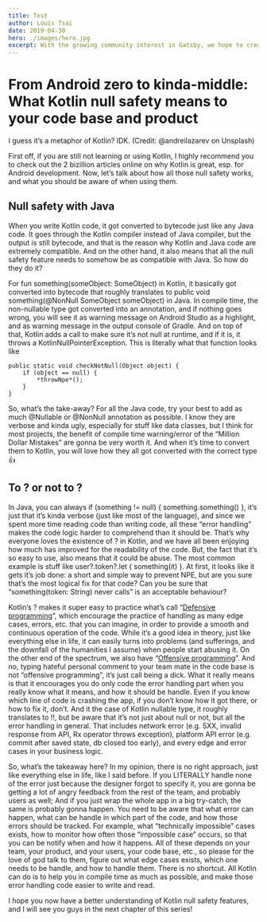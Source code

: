 ```yaml
---
title: Test
author: Louis Tsai
date: 2019-04-30
hero: ./images/hero.jpg
excerpt: With the growing community interest in Gatsby, we hope to create more resources that make it easier for anyone to grasp the power of this incredible tool.
---
```

# From Android zero to kinda-middle: What Kotlin null safety means to your code base and product

I guess it’s a metaphor of Kotlin? IDK. (Credit: @andreilazarev on Unsplash)

First off, if you are still not learning or using Kotlin, I highly recommend you to check out the 2 bizillion articles online on why Kotlin is great, esp. for Android development. Now, let’s talk about how all those null safety works, and what you should be aware of when using them.

## Null safety with Java

When you write Kotlin code, it got converted to bytecode just like any Java code. It goes through the Kotlin compiler instead of Java compiler, but the output is still bytecode, and that is the reason why Kotlin and Java code are extremely compatible. And on the other hand, it also means that all the null safety feature needs to somehow be as compatible with Java. So how do they do it?

For fun something(someObject: SomeObject) in Kotlin, it basically got converted into bytecode that roughly translates to public void something(@NonNull SomeObject someObject) in Java. In compile time, the non-nullable type got converted into an annotation, and if nothing goes wrong, you will see it as warning message on Android Studio as a highlight, and as warning message in the output console of Gradle. And on top of that, Kotlin adds a call to make sure it’s not null at runtime, and if it is, it throws a KotlinNullPointerException. This is literally what that function looks like

    public static void checkNotNull(Object object) {
        if (object == null) {
            *throwNpe*();
        }
    }

So, what’s the take-away? For all the Java code, try your best to add as much @Nullable or @NonNull annotation as possible. I know they are verbose and kinda ugly, especially for stuff like data classes, but I think for most projects, the benefit of compile time warning/error of the “Million Dollar Mistakes” are gonna be very worth it. And when it’s time to convert them to Kotlin, you will love how they all got converted with the correct type 👍

## To ? or not to ?

In Java, you can always if (something != null) { something.something() }, it’s just that it’s kinda verbose (just like most of the language), and since we spent more time reading code than writing code, all these “error handling” makes the code logic harder to comprehend than it should be. That’s why everyone loves the existence of ? in Kotlin, and we have all been enjoying how much has improved for the readability of the code. But, the fact that it’s so easy to use, also means that it could be abuse. The most common example is stuff like user?.token?.let { something(it) }. At first, it looks like it gets it’s job done: a short and simple way to prevent NPE, but are you sure that’s the most logical fix for that code? Can you be sure that “something(token: String) never calls” is an acceptable behaviour?

Kotlin’s ? makes it super easy to practice what’s call “[Defensive programming](https://en.wikipedia.org/wiki/Defensive_programming)”, which encourage the practice of handling as many edge cases, errors, etc. that you can imagine, in order to provide a smooth and continuous operation of the code. While it’s a good idea in theory, just like everything else in life, it can easily turns into problems (and sufferings, and the downfall of the humanities I assume) when people start abusing it. On the other end of the spectrum, we also have “[Offensive programming](https://en.wikipedia.org/wiki/Offensive_programming)”. And no, typing hateful personal comment to your team mate in the code base is not “offensive programming”, it’s just call being a dick. What it really means is that it encourages you do only code the error handling part when you really know what it means, and how it should be handle. Even if you know which line of code is crashing the app, if you don’t know how it got there, or how to fix it, don’t. And it the case of Kotlin nullable type, it roughly translates to !!, but be aware that it’s not just about null or not, but all the error handling in general. That includes network error (e.g. 5XX, invalid response from API, Rx operator throws exception), platform API error (e.g. commit after saved state, db closed too early), and every edge and error cases in your business logic.

So, what’s the takeaway here? In my opinion, there is no right approach, just like everything else in life, like I said before. If you LITERALLY handle none of the error just because the designer forgot to specify it, you are gonna be getting a lot of angry feedback from the rest of the team, and probably users as well; And if you just wrap the whole app in a big try-catch, the same is probably gonna happen. You need to be aware that what error can happen, what can be handle in which part of the code, and how those errors should be tracked. For example, what “technically impossible” cases exists, how to monitor how often those “impossible case” occurs, so that you can be notify when and how it happens. All of these depends on your team, your product, and your users, your code base, etc., so please for the love of god talk to them, figure out what edge cases exists, which one needs to be handle, and how to handle them. There is no shortcut. All Kotlin can do is to help you in compile time as much as possible, and make those error handling code easier to write and read.

I hope you now have a better understanding of Kotlin null safety features, and I will see you guys in the next chapter of this series!
